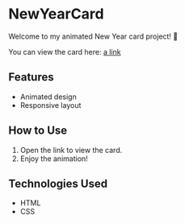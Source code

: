 # NewYearCard

Welcome to my animated New Year card project! 🎉

You can view the card here: [a link](https://raw.githack.com/MinaSoftwareEng/NewYearCart/tree/main)

## Features
- Animated design
- Responsive layout

## How to Use
1. Open the link to view the card.
2. Enjoy the animation!

## Technologies Used
- HTML
- CSS

